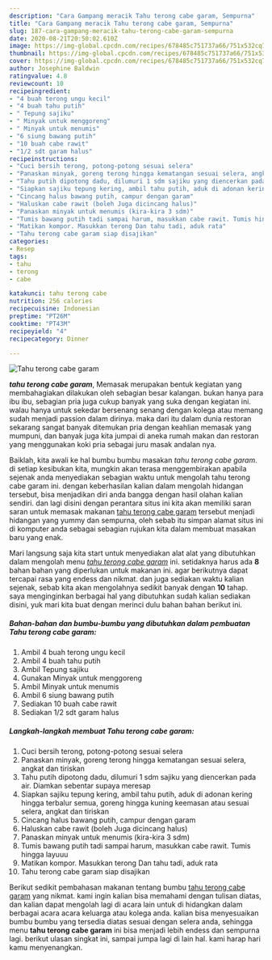 ```yaml
---
description: "Cara Gampang meracik Tahu terong cabe garam, Sempurna"
title: "Cara Gampang meracik Tahu terong cabe garam, Sempurna"
slug: 187-cara-gampang-meracik-tahu-terong-cabe-garam-sempurna
date: 2020-08-21T20:50:02.610Z
image: https://img-global.cpcdn.com/recipes/678485c751737a66/751x532cq70/tahu-terong-cabe-garam-foto-resep-utama.jpg
thumbnail: https://img-global.cpcdn.com/recipes/678485c751737a66/751x532cq70/tahu-terong-cabe-garam-foto-resep-utama.jpg
cover: https://img-global.cpcdn.com/recipes/678485c751737a66/751x532cq70/tahu-terong-cabe-garam-foto-resep-utama.jpg
author: Josephine Baldwin
ratingvalue: 4.8
reviewcount: 10
recipeingredient:
- "4 buah terong ungu kecil"
- "4 buah tahu putih"
- " Tepung sajiku"
- " Minyak untuk menggoreng"
- " Minyak untuk menumis"
- "6 siung bawang putih"
- "10 buah cabe rawit"
- "1/2 sdt garam halus"
recipeinstructions:
- "Cuci bersih terong, potong-potong sesuai selera"
- "Panaskan minyak, goreng terong hingga kematangan sesuai selera, angkat dan tiriskan"
- "Tahu putih dipotong dadu, dilumuri 1 sdm sajiku yang diencerkan pada air. Diamkan sebentar supaya meresap"
- "Siapkan sajiku tepung kering, ambil tahu putih, aduk di adonan kering hingga terbalur semua, goreng hingga kuning keemasan atau sesuai selera, angkat dan tiriskan"
- "Cincang halus bawang putih, campur dengan garam"
- "Haluskan cabe rawit (boleh Juga dicincang halus)"
- "Panaskan minyak untuk menumis (kira-kira 3 sdm)"
- "Tumis bawang putih tadi sampai harum, masukkan cabe rawit. Tumis hingga layuuu"
- "Matikan kompor. Masukkan terong Dan tahu tadi, aduk rata"
- "Tahu terong cabe garam siap disajikan"
categories:
- Resep
tags:
- tahu
- terong
- cabe

katakunci: tahu terong cabe 
nutrition: 256 calories
recipecuisine: Indonesian
preptime: "PT26M"
cooktime: "PT43M"
recipeyield: "4"
recipecategory: Dinner

---
```



![Tahu terong cabe garam](https://img-global.cpcdn.com/recipes/678485c751737a66/751x532cq70/tahu-terong-cabe-garam-foto-resep-utama.jpg)

<b><i>tahu terong cabe garam</i></b>, Memasak merupakan bentuk kegiatan yang membahagiakan dilakukan oleh sebagian besar kalangan. bukan hanya para ibu ibu, sebagian pria juga cukup banyak yang suka dengan kegiatan ini. walau hanya untuk sekedar bersenang senang dengan kolega atau memang sudah menjadi passion dalam dirinya. maka dari itu dalam dunia restoran sekarang sangat banyak ditemukan pria dengan keahlian memasak yang mumpuni, dan banyak juga kita jumpai di aneka rumah makan dan restoran yang menggunakan koki pria sebagai juru masak andalan nya.



Baiklah, kita awali ke hal bumbu bumbu masakan <i>tahu terong cabe garam</i>. di setiap kesibukan kita, mungkin akan terasa menggembirakan apabila sejenak anda menyediakan sebagian waktu untuk mengolah tahu terong cabe garam ini. dengan keberhasilan kalian dalam mengolah hidangan tersebut, bisa menjadikan diri anda bangga dengan hasil olahan kalian sendiri. dan lagi disini dengan perantara situs ini kita akan memiliki saran saran untuk memasak makanan <u>tahu terong cabe garam</u> tersebut menjadi hidangan yang yummy dan sempurna, oleh sebab itu simpan alamat situs ini di komputer anda sebagai sebagian rujukan kita dalam membuat masakan baru yang enak.


Mari langsung saja kita start untuk menyediakan alat alat yang dibutuhkan dalam mengolah menu <u><i>tahu terong cabe garam</i></u> ini. setidaknya harus ada <b>8</b> bahan bahan yang diperlukan untuk makanan ini. agar berikutnya dapat tercapai rasa yang endess dan nikmat. dan juga sediakan waktu kalian sejenak, sebab kita akan mengolahnya sedikit banyak dengan <b>10</b> tahap. saya menginginkan berbagai hal yang dibutuhkan sudah kalian sediakan disini, yuk mari kita buat dengan merinci dulu bahan bahan berikut ini.

<!--inarticleads1-->

##### Bahan-bahan dan bumbu-bumbu yang dibutuhkan dalam pembuatan Tahu terong cabe garam:

1. Ambil 4 buah terong ungu kecil
1. Ambil 4 buah tahu putih
1. Ambil  Tepung sajiku
1. Gunakan  Minyak untuk menggoreng
1. Ambil  Minyak untuk menumis
1. Ambil 6 siung bawang putih
1. Sediakan 10 buah cabe rawit
1. Sediakan 1/2 sdt garam halus




<!--inarticleads2-->

##### Langkah-langkah membuat Tahu terong cabe garam:

1. Cuci bersih terong, potong-potong sesuai selera
1. Panaskan minyak, goreng terong hingga kematangan sesuai selera, angkat dan tiriskan
1. Tahu putih dipotong dadu, dilumuri 1 sdm sajiku yang diencerkan pada air. Diamkan sebentar supaya meresap
1. Siapkan sajiku tepung kering, ambil tahu putih, aduk di adonan kering hingga terbalur semua, goreng hingga kuning keemasan atau sesuai selera, angkat dan tiriskan
1. Cincang halus bawang putih, campur dengan garam
1. Haluskan cabe rawit (boleh Juga dicincang halus)
1. Panaskan minyak untuk menumis (kira-kira 3 sdm)
1. Tumis bawang putih tadi sampai harum, masukkan cabe rawit. Tumis hingga layuuu
1. Matikan kompor. Masukkan terong Dan tahu tadi, aduk rata
1. Tahu terong cabe garam siap disajikan




Berikut sedikit pembahasan makanan tentang bumbu <u>tahu terong cabe garam</u> yang nikmat. kami ingin kalian bisa memahami dengan tulisan diatas, dan kalian dapat mengolah lagi di acara lain untuk di hidangkan dalam berbagai acara acara keluarga atau kolega anda. kalian bisa menyesuaikan bumbu bumbu yang tersedia diatas sesuai dengan selera anda, sehingga menu <b>tahu terong cabe garam</b> ini bisa menjadi lebih endess dan sempurna lagi. berikut ulasan singkat ini, sampai jumpa lagi di lain hal. kami harap hari kamu menyenangkan.
